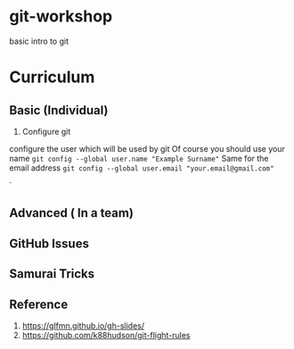 # git-workshop
basic intro to git 

# Curriculum
## Basic (Individual)
1. Configure git

configure the user which will be used by git
Of course you should use your name
`git config --global user.name "Example Surname"`
Same for the email address
`git config --global user.email "your.email@gmail.com" `

`
## Advanced ( In a team)

## GitHub Issues

## Samurai Tricks


## Reference
1. https://glfmn.github.io/gh-slides/
2. https://github.com/k88hudson/git-flight-rules
